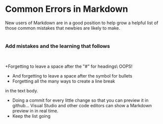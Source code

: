 # Common Errors in Markdown

New users of Markdown are in a good position to help grow a helpful list of those common mistakes that newbies are likely to make. 
<br>
<br>
  

### Add mistakes and the learning that follows
<br>

+Forgetting to leave a space after the "#" for headings\ OOPS!  
+ And forgetting to leave a space after the symbol for bullets
+ Forgetting all the many ways to create a line break 


in the text body. 
+ Doing a commit for every little change so that you can preview it in github... Visual Studio and other code editors can show a Markdown preview in in real time.
+ Keep the list going


